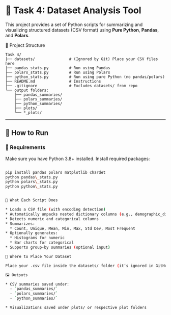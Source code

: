 # 🧪 Task 4: Dataset Analysis Tool

This project provides a set of Python scripts for summarizing and visualizing structured datasets (CSV format) using **Pure Python**, **Pandas**, and **Polars**.

📁 Project Structure
```text
Task 4/
├── datasets/               # (Ignored by Git) Place your CSV files here
├── pandas_stats.py         # Run using Pandas
├── polars_stats.py         # Run using Polars
├── python_stats.py         # Run using pure Python (no pandas/polars)
├── README.md               # Instructions
├── .gitignore              # Excludes datasets/ from repo
└── output folders:
    ├── pandas_summaries/
    ├── polars_summaries/
    ├── python_summaries/
    ├── plots/
    └── *_plots/
``` 
---


## 🚀 How to Run
### 🔧 Requirements

Make sure you have Python 3.8+ installed. Install required packages:

```bash

pip install pandas polars matplotlib chardet
python pandas\_stats.py
python polars\_stats.py
python python\_stats.py


📝 What Each Script Does

* Loads a CSV file (with encoding detection)
* Automatically unpacks nested dictionary columns (e.g., demographic_distribution)
* Detects numeric and categorical columns
* Summarizes:
  * Count, Unique, Mean, Min, Max, Std Dev, Most Frequent
* Optionally generates:
  * Histograms for numeric
  * Bar charts for categorical
* Supports group-by summaries (optional input)

📂 Where to Place Your Dataset

Place your .csv file inside the datasets/ folder (it’s ignored in GitHub).

🖼️ Outputs

* CSV summaries saved under:
  - `pandas_summaries/`
  - `polars_summaries/`
  - `python_summaries/`

* Visualizations saved under plots/ or respective plot folders









